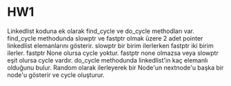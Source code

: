 # HW1
Linkedlist koduna ek olarak find_cycle ve do_cycle methodları var. find_cycle methodunda slowptr ve fastptr olmak üzere 2 adet
pointer linkedlist elemanlarını gösterir. slowptr bir birim ilerlerken fastptr iki birim ilerler. fastptr None olursa cycle 
yoktur. fastptr none olmazsa veya slowptr eşit olursa cycle vardır. do_cycle methodunda linkedlist'in kaç elemanlı olduğunu
bulur. Random olarak ilerleyerek bir Node'un nextnode'u başka bir node'u gösterir ve cycle oluşturur.
